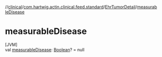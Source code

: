 //[clinical](../../../index.md)/[com.hartwig.actin.clinical.feed.standard](../index.md)/[EhrTumorDetail](index.md)/[measurableDisease](measurable-disease.md)

# measurableDisease

[JVM]\
val [measurableDisease](measurable-disease.md): [Boolean](https://kotlinlang.org/api/latest/jvm/stdlib/kotlin/-boolean/index.html)? = null
